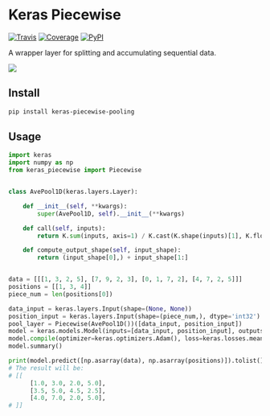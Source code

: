 # Keras Piecewise

[![Travis](https://travis-ci.org/CyberZHG/keras-piecewise.svg)](https://travis-ci.org/CyberZHG/keras-piecewise)
[![Coverage](https://coveralls.io/repos/github/CyberZHG/keras-piecewise/badge.svg?branch=master)](https://coveralls.io/github/CyberZHG/keras-piecewise)
[![PyPI](https://img.shields.io/pypi/pyversions/keras-piecewise.svg)](https://pypi.org/project/keras-piecewise/)

A wrapper layer for splitting and accumulating sequential data.

![](https://user-images.githubusercontent.com/853842/45488448-07e08e80-b794-11e8-8b67-ae650aa017b5.png)

## Install

```bash
pip install keras-piecewise-pooling
```

## Usage

```python
import keras
import numpy as np
from keras_piecewise import Piecewise


class AvePool1D(keras.layers.Layer):

    def __init__(self, **kwargs):
        super(AvePool1D, self).__init__(**kwargs)

    def call(self, inputs):
        return K.sum(inputs, axis=1) / K.cast(K.shape(inputs)[1], K.floatx())

    def compute_output_shape(self, input_shape):
        return (input_shape[0],) + input_shape[1:]


data = [[[1, 3, 2, 5], [7, 9, 2, 3], [0, 1, 7, 2], [4, 7, 2, 5]]]
positions = [[1, 3, 4]]
piece_num = len(positions[0])

data_input = keras.layers.Input(shape=(None, None))
position_input = keras.layers.Input(shape=(piece_num,), dtype='int32')
pool_layer = Piecewise(AvePool1D())([data_input, position_input])
model = keras.models.Model(inputs=[data_input, position_input], outputs=pool_layer)
model.compile(optimizer=keras.optimizers.Adam(), loss=keras.losses.mean_squared_error)
model.summary()

print(model.predict([np.asarray(data), np.asarray(positions)]).tolist())
# The result will be:
# [[
      [1.0, 3.0, 2.0, 5.0],
      [3.5, 5.0, 4.5, 2.5],
      [4.0, 7.0, 2.0, 5.0],
# ]]
```
